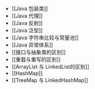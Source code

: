 - [[Java 包装类]]
- [[Java 代理]]
- [[Java 反射]]
- [[Java 泛型]]
- [[Java 字符串比较与常量池]]
- [[Java 异常体系]]
- [[接口与抽象类的区别]]
- [[重载与重写的区别]]
- [[ArrayList 与 LinkedList的区别]]
- [[HashMap]]
- [[TreeMap 与 LinkedHashMap]]